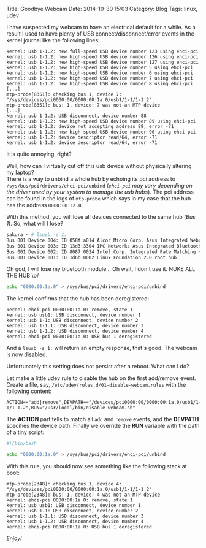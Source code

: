 Title: Goodbye Webcam
Date: 2014-10-30 15:03
Category: Blog
Tags: linux, udev

I have suspected my webcam to have an electrical default for a while. As a result I used to have plenty of USB connect/disconnect/error events in the kernel journal like the following lines:

```
kernel: usb 1-1.2: new full-speed USB device number 123 using ehci-pci
kernel: usb 1-1.2: new high-speed USB device number 126 using ehci-pci
kernel: usb 1-1.2: new high-speed USB device number 127 using ehci-pci
kernel: usb 1-1.2: new high-speed USB device number 5 using ehci-pci
kernel: usb 1-1.2: new high-speed USB device number 6 using ehci-pci
kernel: usb 1-1.2: new high-speed USB device number 7 using ehci-pci
kernel: usb 1-1.2: new high-speed USB device number 8 using ehci-pci
[...]
mtp-probe[8351]: checking bus 1, device 7: "/sys/devices/pci0000:00/0000:00:1a.0/usb1/1-1/1-1.2"
mtp-probe[8351]: bus: 1, device: 7 was not an MTP device
[...]
kernel: usb 1-1.2: USB disconnect, device number 88
kernel: usb 1-1.2: new high-speed USB device number 89 using ehci-pci
kernel: usb 1-1.2: device not accepting address 89, error -71
kernel: usb 1-1.2: new high-speed USB device number 90 using ehci-pci
kernel: usb 1-1.2: device descriptor read/64, error -71
kernel: usb 1-1.2: device descriptor read/64, error -71
```

It is quite annoying, right?

Well, how can I virtually cut off this usb device without physically altering my laptop?  
There is a way to unbind a whole hub by echoing its pci address to `/sys/bus/pci/drivers/ehci-pci/unbind` (_`ehci-pci` may vary depending on the driver used by your system to manage the usb hubs_). The pci address can be found in the logs of `mtp-probe` which says in my case that the hub has the address `0000:00:1a.0`.

With this method, you will lose all devices connected to the same hub (_Bus 1_). So, what will I lose?

``` bash
sakura ~ # lsusb -s 1:
Bus 001 Device 004: ID 058f:a014 Alcor Micro Corp. Asus Integrated Webcam
Bus 001 Device 003: ID 13d3:3304 IMC Networks Asus Integrated Bluetooth module [AR3011]
Bus 001 Device 002: ID 8087:0024 Intel Corp. Integrated Rate Matching Hub
Bus 001 Device 001: ID 1d6b:0002 Linux Foundation 2.0 root hub
```

Oh god, I will lose my bluetooth module... Oh wait, I don't use it. NUKE ALL THE HUB \o/

``` bash
echo "0000:00:1a.0" > /sys/bus/pci/drivers/ehci-pci/unbind
```

The kernel confirms that the hub has been deregistered:

```
kernel: ehci-pci 0000:00:1a.0: remove, state 1
kernel: usb usb1: USB disconnect, device number 1
kernel: usb 1-1: USB disconnect, device number 2
kernel: usb 1-1.1: USB disconnect, device number 3
kernel: usb 1-1.2: USB disconnect, device number 4
kernel: ehci-pci 0000:00:1a.0: USB bus 1 deregistered
```

And a `lsusb -s 1:` will return an empty response, that's good. The webcam is now disabled.

Unfortunately this setting does not persist after a reboot. What can I do?

Let make a little udev rule to disable the hub on the first add/remove event. Create a file, say, `/etc/udev/rules.d/01-disable-webcam.rules` with the following content:

```
ACTION=="add|remove",DEVPATH=="/devices/pci0000:00/0000:00:1a.0/usb1/1-1/1-1.2",RUN="/usr/local/bin/disable-webcam.sh"
```

The **ACTION** part tells to match all `add` and `remove` events, and the **DEVPATH** specifies the device path. Finally we override the **RUN** variable with the path of a tiny script:

``` bash
#!/bin/bash

echo "0000:00:1a.0" > /sys/bus/pci/drivers/ehci-pci/unbind
```

With this rule, you should now see something like the following stack at boot:

```
mtp-probe[2348]: checking bus 1, device 4: "/sys/devices/pci0000:00/0000:00:1a.0/usb1/1-1/1-1.2"
mtp-probe[2348]: bus: 1, device: 4 was not an MTP device
kernel: ehci-pci 0000:00:1a.0: remove, state 1
kernel: usb usb1: USB disconnect, device number 1
kernel: usb 1-1: USB disconnect, device number 2
kernel: usb 1-1.1: USB disconnect, device number 3
kernel: usb 1-1.2: USB disconnect, device number 4
kernel: ehci-pci 0000:00:1a.0: USB bus 1 deregistered
```

_Enjoy!_
